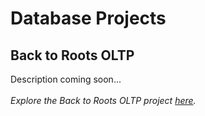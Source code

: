 # Database Projects
## Back to Roots OLTP
Description coming soon...
<br>
<br><i>Explore the Back to Roots OLTP project [here](../Database/BackToRootsOLTP/#top).</i>
